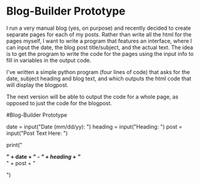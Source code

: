 # Blog-Builder Prototype
I run a very manual blog (yes, on purpose) and recently decided to create separate pages for each of my posts. Rather than write all the html for the pages myself, I want to write a program that features an interface, where I can input the date, the blog post title/subject, and the actual text. The idea is to get the program to write the code for the pages using the input info to fill in variables in the output code.

I've written a simple python program (four lines of code) that asks for the date, subject heading and blog text, and which outputs the html code that will display the blogpost.

The next version will be able to output the code for a whole page, as opposed to just the code for the blogpost. 


#Blog-Builder Prototype

date = input("Date (mm/dd/yy): ")
heading = input("Heading: ")
post = input("Post Text Here: ")

print("<p><b>" + date + " - <i>" + heading + "</b></i><br> " + post + "</p>")
